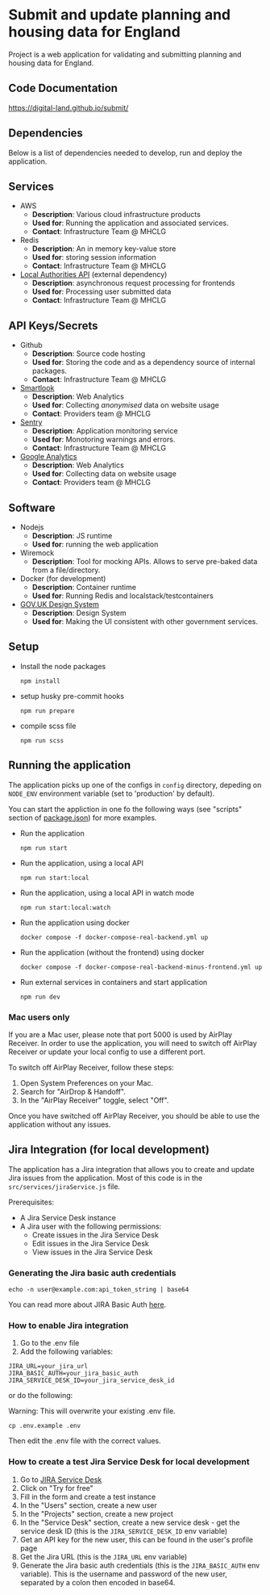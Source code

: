 # Submit and update planning and housing data for England

Project is a web application for validating and submitting planning and housing data for England.

## Code Documentation

https://digital-land.github.io/submit/

## Dependencies

Below is a list of dependencies needed to develop, run and deploy the application.

<!-- TEMPLATE -->
<!--div class="" data-type="Dependency">
  Dependencies have the following format:
  <pre>
  - Dependency Name : string
    - Description: string // a sentence or two
    - Used for: string    // a sentence or two
    - Contact: string?     // email or username or full name of person responsible
  </pre>
</div -->

## Services

- AWS
    - **Description**: Various cloud infrastructure products
    - **Used for**: Running the application and associated services.
    - **Contact**: Infrastructure Team @ MHCLG
- Redis
    - **Description**: An in memory key-value store
    - **Used for**: storing session information
    - **Contact**: Infrastructure Team @ MHCLG
- [Local Authorities API](https://github.com/digital-land/async-request-backend) (external dependency)
    - **Description**: asynchronous request processing for frontends
    - **Used for**: Processing user submitted data
    - **Contact**: Infrastructure Team @ MHCLG

## API Keys/Secrets

- Github
    - **Description**: Source code hosting
    - **Used for**: Storing the code and as a dependency source of internal packages.
    - **Contact**: Infrastructure Team @ MHCLG
- [Smartlook](https://smartlook.com)
    - **Description**: Web Analytics
    - **Used for**: Collecting _anonymised_ data on website usage
    - **Contact**: Providers team @ MHCLG
- [Sentry](https://sentry.io)
    - **Description**: Application monitoring service
    - **Used for**: Monotoring warnings and errors.
    - **Contact**: Infrastructure Team @ MHCLG
- [Google Analytics](https://analytics.google.com/analytics)
    - **Description**: Web Analytics
    - **Used for**: Collecting data on website usage
    - **Contact**: Providers team @ MHCLG

## Software

- Nodejs
    - **Description**: JS runtime
    - **Used for**: running the web application
- Wiremock
    - **Description**: Tool for mocking APIs. Allows to serve pre-baked data from a file/directory.
- Docker (for development)
    - **Description**: Container runtime
    - **Used for**: Running Redis and localstack/testcontainers
- [GOV.UK Design System](https://design-system.service.gov.uk/)
    - **Description**: Design System
    - **Used for**: Making the UI consistent with other government services.

## Setup

- Install the node packages
    ```
    npm install
    ```
- setup husky pre-commit hooks
    ```
    npm run prepare
    ```
- compile scss file
    ```
    npm run scss
    ```

## Running the application

The application picks up one of the configs in `config` directory,
depeding on `NODE_ENV` environment variable (set to 'production' by default).

You can start the appliction in one fo the following ways (see "scripts" section
of [package.json](package.json)) for more examples.

- Run the application
    ```
    npm run start
    ```
- Run the application, using a local API
    ```
    npm run start:local
    ```
- Run the application, using a local API in watch mode
    ```
    npm run start:local:watch
    ```
- Run the application using docker
    ```
    docker compose -f docker-compose-real-backend.yml up
    ```
- Run the application (without the frontend) using docker
    ```
    docker compose -f docker-compose-real-backend-minus-frontend.yml up
    ```
- Run external services in containers and start application
    ```
    npm run dev
    ```

### Mac users only

If you are a Mac user, please note that port 5000 is used by AirPlay Receiver. In order to use the application, you will need to switch off AirPlay Receiver
or update your local config to use a different port.

To switch off AirPlay Receiver, follow these steps:
1. Open System Preferences on your Mac.
2. Search for "AirDrop & Handoff".
3. In the "AirPlay Receiver" toggle, select "Off".

Once you have switched off AirPlay Receiver, you should be able to use the application without any issues.

## Jira Integration (for local development)

The application has a Jira integration that allows you to create and update Jira issues from the application.
Most of this code is in the `src/services/jiraService.js` file.

Prerequisites:
- A Jira Service Desk instance
- A Jira user with the following permissions:
    - Create issues in the Jira Service Desk
    - Edit issues in the Jira Service Desk
    - View issues in the Jira Service Desk

### Generating the Jira basic auth credentials

```
echo -n user@example.com:api_token_string | base64
```

You can read more about JIRA Basic Auth [here](https://developer.atlassian.com/cloud/jira/platform/basic-auth-for-rest-apis/).

### How to enable Jira integration

1. Go to the .env file
2. Add the following variables:

```
JIRA_URL=your_jira_url
JIRA_BASIC_AUTH=your_jira_basic_auth
JIRA_SERVICE_DESK_ID=your_jira_service_desk_id
```

or do the following:

Warning: This will overwrite your existing .env file.

```
cp .env.example .env
```

Then edit the .env file with the correct values.

### How to create a test Jira Service Desk for local development

1. Go to [JIRA Service Desk](https://www.atlassian.com/software/jira/service-desk/try)
2. Click on "Try for free"
3. Fill in the form and create a test instance
4. In the "Users" section, create a new user
5. In the "Projects" section, create a new project
6. In the "Service Desk" section, create a new service desk - get the service desk ID (this is the `JIRA_SERVICE_DESK_ID` env variable)
7. Get an API key for the new user, this can be found in the user's profile page
8. Get the Jira URL (this is the `JIRA_URL` env variable)
9. Generate the Jira basic auth credentials (this is the `JIRA_BASIC_AUTH` env variable). This is the username and password of the new user, separated by a colon then encoded in base64.
